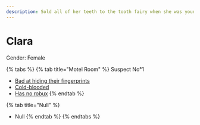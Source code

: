 ```yaml
---
description: Sold all of her teeth to the tooth fairy when she was young. now all of her new ones grew in wrong.
---
```


# Clara

Gender: Female

{% tabs %}
{% tab title="Motel Room" %}
Suspect No°1
- [Bad at hiding their fingerprints](../Clues/Badathidingtheirfingerprints.md)
- [Cold-blooded](../Clues/Cold-blooded.md)
- [Has no robux](../Clues/Hasnorobux.md)
{% endtab %}

{% tab title="Null" %}
- Null
{% endtab %}
{% endtabs %}